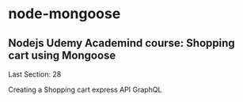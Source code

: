 # node-mongoose
## Nodejs Udemy Academind course: Shopping cart using Mongoose

Last Section: 28


Creating a Shopping cart express API GraphQL

